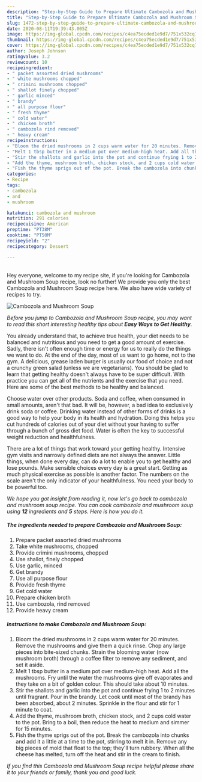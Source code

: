 ```yaml
---
description: "Step-by-Step Guide to Prepare Ultimate Cambozola and Mushroom Soup"
title: "Step-by-Step Guide to Prepare Ultimate Cambozola and Mushroom Soup"
slug: 1472-step-by-step-guide-to-prepare-ultimate-cambozola-and-mushroom-soup
date: 2020-08-11T19:39:43.005Z
image: https://img-global.cpcdn.com/recipes/c4ea75ecded1e9d7/751x532cq70/cambozola-and-mushroom-soup-recipe-main-photo.jpg
thumbnail: https://img-global.cpcdn.com/recipes/c4ea75ecded1e9d7/751x532cq70/cambozola-and-mushroom-soup-recipe-main-photo.jpg
cover: https://img-global.cpcdn.com/recipes/c4ea75ecded1e9d7/751x532cq70/cambozola-and-mushroom-soup-recipe-main-photo.jpg
author: Joseph Johnson
ratingvalue: 3.2
reviewcount: 10
recipeingredient:
- " packet assorted dried mushrooms"
- " white mushrooms chopped"
- " crimini mushrooms chopped"
- " shallot finely chopped"
- " garlic minced"
- " brandy"
- " all purpose flour"
- " fresh thyme"
- " cold water"
- " chicken broth"
- " cambozola rind removed"
- " heavy cream"
recipeinstructions:
- "Bloom the dried mushrooms in 2 cups warm water for 20 minutes. Remove the mushrooms and give them a quick rinse. Chop any large pieces into bite-sized chunks. Strain the blooming water (now mushroom broth) through a coffee filter to remove any sediment, and set it aside."
- "Melt 1 tbsp butter in a medium pot over medium-high heat. Add all the mushrooms. Fry until the water the mushrooms give off evaporates and they take on a bit of golden colour. This should take about 10 minutes."
- "Stir the shallots and garlic into the pot and continue frying 1 to 2 minutes until fragrant. Pour in the brandy. Let cook until most of the brandy has been absorbed, about 2 minutes. Sprinkle in the flour and stir for 1 minute to coat."
- "Add the thyme, mushroom broth, chicken stock, and 2 cups cold water to the pot. Bring to a boil, then reduce the heat to medium and simmer for 15 minutes."
- "Fish the thyme sprigs out of the pot. Break the cambozola into chunks and add it a little at a time to the pot, stirring to melt it in. Remove any big pieces of mold that float to the top; they&#39;ll turn rubbery. When all the cheese has melted, turn off the heat and stir in the cream to finish."
categories:
- Recipe
tags:
- cambozola
- and
- mushroom

katakunci: cambozola and mushroom 
nutrition: 291 calories
recipecuisine: American
preptime: "PT38M"
cooktime: "PT50M"
recipeyield: "2"
recipecategory: Dessert

---
```

<br>
Hey everyone, welcome to my recipe site, if you're looking for Cambozola and Mushroom Soup recipe, look no further! We provide you only the best Cambozola and Mushroom Soup recipe here. We also have wide variety of recipes to try.
<br>


![Cambozola and Mushroom Soup](https://img-global.cpcdn.com/recipes/c4ea75ecded1e9d7/751x532cq70/cambozola-and-mushroom-soup-recipe-main-photo.jpg)

<i>Before you jump to Cambozola and Mushroom Soup recipe, you may want to read this short interesting healthy tips about <strong>Easy Ways to Get Healthy</strong>.</i>

You already understand that, to achieve true health, your diet needs to be balanced and nutritious and you need to get a good amount of exercise. Sadly, there isn't often enough time or energy for us to really do the things we want to do. At the end of the day, most of us want to go home, not to the gym. A delicious, grease laden burger is usually our food of choice and not a crunchy green salad (unless we are vegetarians). You should be glad to learn that getting healthy doesn't always have to be super difficult. With practice you can get all of the nutrients and the exercise that you need. Here are some of the best methods to be healthy and balanced.

Choose water over other products. Soda and coffee, when consumed in small amounts, aren't that bad. It will be, however, a bad idea to exclusively drink soda or coffee. Drinking water instead of other forms of drinks is a good way to help your body in its health and hydration. Doing this helps you cut hundreds of calories out of your diet without your having to suffer through a bunch of gross diet food. Water is often the key to successful weight reduction and healthfulness.

There are a lot of things that work toward your getting healthy. Intensive gym visits and narrowly defined diets are not always the answer. Little things, when done every day, can do a lot to enable you to get healthy and lose pounds. Make sensible choices every day is a great start. Getting as much physical exercise as possible is another factor. The numbers on the scale aren't the only indicator of your healthfulness. You need your body to be powerful too. 


<i>We hope you got insight from reading it, now let's go back to cambozola and mushroom soup recipe. You can cook cambozola and mushroom soup using <strong>12</strong> ingredients and <strong>5</strong> steps. Here is how you do it.
</i>

##### The ingredients needed to prepare Cambozola and Mushroom Soup:

1. Prepare  packet assorted dried mushrooms
1. Take  white mushrooms, chopped
1. Provide  crimini mushrooms, chopped
1. Use  shallot, finely chopped
1. Use  garlic, minced
1. Get  brandy
1. Use  all purpose flour
1. Provide  fresh thyme
1. Get  cold water
1. Prepare  chicken broth
1. Use  cambozola, rind removed
1. Provide  heavy cream


##### Instructions to make Cambozola and Mushroom Soup:

1. Bloom the dried mushrooms in 2 cups warm water for 20 minutes. Remove the mushrooms and give them a quick rinse. Chop any large pieces into bite-sized chunks. Strain the blooming water (now mushroom broth) through a coffee filter to remove any sediment, and set it aside.
1. Melt 1 tbsp butter in a medium pot over medium-high heat. Add all the mushrooms. Fry until the water the mushrooms give off evaporates and they take on a bit of golden colour. This should take about 10 minutes.
1. Stir the shallots and garlic into the pot and continue frying 1 to 2 minutes until fragrant. Pour in the brandy. Let cook until most of the brandy has been absorbed, about 2 minutes. Sprinkle in the flour and stir for 1 minute to coat.
1. Add the thyme, mushroom broth, chicken stock, and 2 cups cold water to the pot. Bring to a boil, then reduce the heat to medium and simmer for 15 minutes.
1. Fish the thyme sprigs out of the pot. Break the cambozola into chunks and add it a little at a time to the pot, stirring to melt it in. Remove any big pieces of mold that float to the top; they&#39;ll turn rubbery. When all the cheese has melted, turn off the heat and stir in the cream to finish.


<i>If you find this Cambozola and Mushroom Soup recipe helpful please share it to your friends or family, thank you and good luck.</i>
